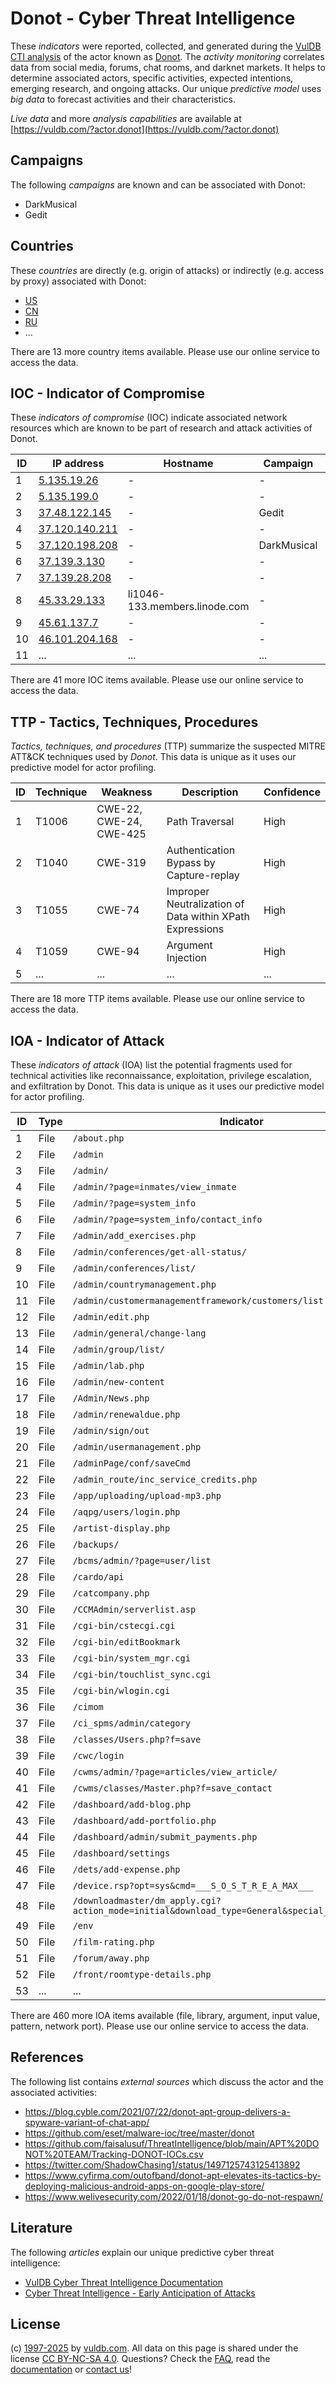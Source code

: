 # Donot - Cyber Threat Intelligence

These _indicators_ were reported, collected, and generated during the [VulDB CTI analysis](https://vuldb.com/?kb.cti) of the actor known as [Donot](https://vuldb.com/?actor.donot). The _activity monitoring_ correlates data from social media, forums, chat rooms, and darknet markets. It helps to determine associated actors, specific activities, expected intentions, emerging research, and ongoing attacks. Our unique _predictive model_ uses _big data_ to forecast activities and their characteristics.

_Live data_ and more _analysis capabilities_ are available at [https://vuldb.com/?actor.donot](https://vuldb.com/?actor.donot)

## Campaigns

The following _campaigns_ are known and can be associated with Donot:

* DarkMusical
* Gedit

## Countries

These _countries_ are directly (e.g. origin of attacks) or indirectly (e.g. access by proxy) associated with Donot:

* [US](https://vuldb.com/?country.us)
* [CN](https://vuldb.com/?country.cn)
* [RU](https://vuldb.com/?country.ru)
* ...

There are 13 more country items available. Please use our online service to access the data.

## IOC - Indicator of Compromise

These _indicators of compromise_ (IOC) indicate associated network resources which are known to be part of research and attack activities of Donot.

ID | IP address | Hostname | Campaign | Confidence
-- | ---------- | -------- | -------- | ----------
1 | [5.135.19.26](https://vuldb.com/?ip.5.135.19.26) | - | - | High
2 | [5.135.199.0](https://vuldb.com/?ip.5.135.199.0) | - | - | High
3 | [37.48.122.145](https://vuldb.com/?ip.37.48.122.145) | - | Gedit | High
4 | [37.120.140.211](https://vuldb.com/?ip.37.120.140.211) | - | - | High
5 | [37.120.198.208](https://vuldb.com/?ip.37.120.198.208) | - | DarkMusical | High
6 | [37.139.3.130](https://vuldb.com/?ip.37.139.3.130) | - | - | High
7 | [37.139.28.208](https://vuldb.com/?ip.37.139.28.208) | - | - | High
8 | [45.33.29.133](https://vuldb.com/?ip.45.33.29.133) | li1046-133.members.linode.com | - | High
9 | [45.61.137.7](https://vuldb.com/?ip.45.61.137.7) | - | - | High
10 | [46.101.204.168](https://vuldb.com/?ip.46.101.204.168) | - | - | High
11 | ... | ... | ... | ...

There are 41 more IOC items available. Please use our online service to access the data.

## TTP - Tactics, Techniques, Procedures

_Tactics, techniques, and procedures_ (TTP) summarize the suspected MITRE ATT&CK techniques used by _Donot_. This data is unique as it uses our predictive model for actor profiling.

ID | Technique | Weakness | Description | Confidence
-- | --------- | -------- | ----------- | ----------
1 | T1006 | CWE-22, CWE-24, CWE-425 | Path Traversal | High
2 | T1040 | CWE-319 | Authentication Bypass by Capture-replay | High
3 | T1055 | CWE-74 | Improper Neutralization of Data within XPath Expressions | High
4 | T1059 | CWE-94 | Argument Injection | High
5 | ... | ... | ... | ...

There are 18 more TTP items available. Please use our online service to access the data.

## IOA - Indicator of Attack

These _indicators of attack_ (IOA) list the potential fragments used for technical activities like reconnaissance, exploitation, privilege escalation, and exfiltration by Donot. This data is unique as it uses our predictive model for actor profiling.

ID | Type | Indicator | Confidence
-- | ---- | --------- | ----------
1 | File | `/about.php` | Medium
2 | File | `/admin` | Low
3 | File | `/admin/` | Low
4 | File | `/admin/?page=inmates/view_inmate` | High
5 | File | `/admin/?page=system_info` | High
6 | File | `/admin/?page=system_info/contact_info` | High
7 | File | `/admin/add_exercises.php` | High
8 | File | `/admin/conferences/get-all-status/` | High
9 | File | `/admin/conferences/list/` | High
10 | File | `/admin/countrymanagement.php` | High
11 | File | `/admin/customermanagementframework/customers/list` | High
12 | File | `/admin/edit.php` | High
13 | File | `/admin/general/change-lang` | High
14 | File | `/admin/group/list/` | High
15 | File | `/admin/lab.php` | High
16 | File | `/admin/new-content` | High
17 | File | `/Admin/News.php` | High
18 | File | `/admin/renewaldue.php` | High
19 | File | `/admin/sign/out` | High
20 | File | `/admin/usermanagement.php` | High
21 | File | `/adminPage/conf/saveCmd` | High
22 | File | `/admin_route/inc_service_credits.php` | High
23 | File | `/app/uploading/upload-mp3.php` | High
24 | File | `/aqpg/users/login.php` | High
25 | File | `/artist-display.php` | High
26 | File | `/backups/` | Medium
27 | File | `/bcms/admin/?page=user/list` | High
28 | File | `/cardo/api` | Medium
29 | File | `/catcompany.php` | High
30 | File | `/CCMAdmin/serverlist.asp` | High
31 | File | `/cgi-bin/cstecgi.cgi` | High
32 | File | `/cgi-bin/editBookmark` | High
33 | File | `/cgi-bin/system_mgr.cgi` | High
34 | File | `/cgi-bin/touchlist_sync.cgi` | High
35 | File | `/cgi-bin/wlogin.cgi` | High
36 | File | `/cimom` | Low
37 | File | `/ci_spms/admin/category` | High
38 | File | `/classes/Users.php?f=save` | High
39 | File | `/cwc/login` | Medium
40 | File | `/cwms/admin/?page=articles/view_article/` | High
41 | File | `/cwms/classes/Master.php?f=save_contact` | High
42 | File | `/dashboard/add-blog.php` | High
43 | File | `/dashboard/add-portfolio.php` | High
44 | File | `/dashboard/admin/submit_payments.php` | High
45 | File | `/dashboard/settings` | High
46 | File | `/dets/add-expense.php` | High
47 | File | `/device.rsp?opt=sys&cmd=___S_O_S_T_R_E_A_MAX___` | High
48 | File | `/downloadmaster/dm_apply.cgi?action_mode=initial&download_type=General&special_cgi=get_language` | High
49 | File | `/env` | Low
50 | File | `/film-rating.php` | High
51 | File | `/forum/away.php` | High
52 | File | `/front/roomtype-details.php` | High
53 | ... | ... | ...

There are 460 more IOA items available (file, library, argument, input value, pattern, network port). Please use our online service to access the data.

## References

The following list contains _external sources_ which discuss the actor and the associated activities:

* https://blog.cyble.com/2021/07/22/donot-apt-group-delivers-a-spyware-variant-of-chat-app/
* https://github.com/eset/malware-ioc/tree/master/donot
* https://github.com/faisalusuf/ThreatIntelligence/blob/main/APT%20DONOT%20TEAM/Tracking-DONOT-IOCs.csv
* https://twitter.com/ShadowChasing1/status/1497125743125413892
* https://www.cyfirma.com/outofband/donot-apt-elevates-its-tactics-by-deploying-malicious-android-apps-on-google-play-store/
* https://www.welivesecurity.com/2022/01/18/donot-go-do-not-respawn/

## Literature

The following _articles_ explain our unique predictive cyber threat intelligence:

* [VulDB Cyber Threat Intelligence Documentation](https://vuldb.com/?kb.cti)
* [Cyber Threat Intelligence - Early Anticipation of Attacks](https://www.scip.ch/en/?labs.20201022)

## License

(c) [1997-2025](https://vuldb.com/?kb.changelog) by [vuldb.com](https://vuldb.com/?kb.about). All data on this page is shared under the license [CC BY-NC-SA 4.0](https://creativecommons.org/licenses/by-nc-sa/4.0/). Questions? Check the [FAQ](https://vuldb.com/?kb.faq), read the [documentation](https://vuldb.com/?kb) or [contact us](https://vuldb.com/?contact)!
